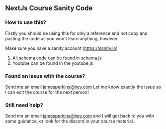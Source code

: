 ## NextJs Course Sanity Code

### How to use this?
Firstly you should be using this for only a reference and not copy and pasting the code as you won't learn anything, however.

Make sure you have a sanity account (https://sanity.io)

1. All schema code can be found in schema.js
2. Youtube can be found in the youtube.js

### Found an issue with the course?
Send me an email jamesperkins@hey.com
Let me know exactly the issue so I can edit the course for the next person!
### Still need help?
Send me an email jamesperkins@hey.com and I will get back to you with some guidance, or look for the discord in your course material.
